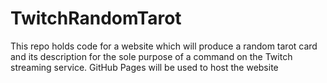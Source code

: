 # TwitchRandomTarot
This repo holds code for a website which will produce a random tarot card and its description for the sole purpose of a command on the Twitch streaming service. GitHub Pages will be used to host the website
